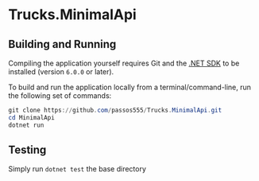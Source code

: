 # Trucks.MinimalApi

## Building and Running

Compiling the application yourself requires Git and the
[.NET SDK](https://www.microsoft.com/net/download/core 'Download the .NET SDK')
to be installed (version `6.0.0` or later).

To build and run the application locally from a terminal/command-line, run the
following set of commands:

```powershell
git clone https://github.com/passos555/Trucks.MinimalApi.git
cd MinimalApi
dotnet run
```

## Testing

Simply run `dotnet test` the base directory
